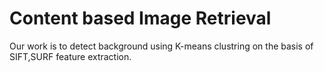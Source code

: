 # Content based Image Retrieval
Our work is to detect background using K-means clustring on the basis of SIFT,SURF feature extraction.


